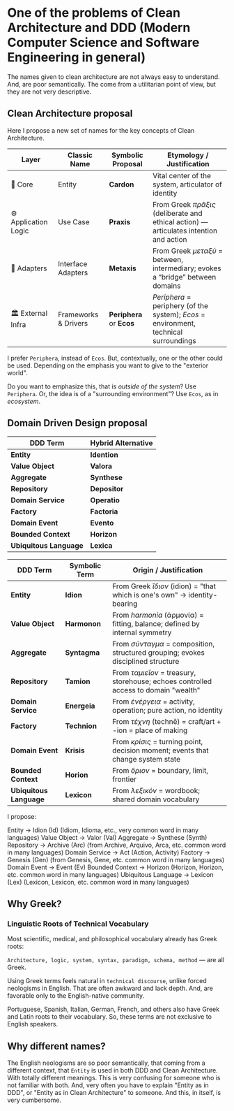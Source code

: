 # One of the problems of Clean Architecture and DDD (Modern Computer Science and Software Engineering in general)

The names given to clean architecture are not always easy to understand. And, are poor semantically. The come from a utilitarian point of view, but they are not very descriptive.

## Clean Architecture proposal 

Here I propose a new set of names for the key concepts of Clean Architecture.

| Layer                | Classic Name         | Symbolic Proposal         | Etymology / Justification                                                              |
| -------------------- | -------------------- | ------------------------- | -------------------------------------------------------------------------------------- |
| 🧠 Core              | Entity               | **Cardon**                | Vital center of the system, articulator of identity                                    |
| ⚙️ Application Logic | Use Case             | **Praxis**                | From Greek *πρᾶξις* (deliberate and ethical action) — articulates intention and action |
| 🔌 Adapters          | Interface Adapters   | **Metaxis**               | From Greek *μεταξύ* = between, intermediary; evokes a “bridge” between domains         |
| 🏛️ External Infra   | Frameworks & Drivers | **Periphera** or **Ecos** | *Periphera* = periphery (of the system); *Ecos* = environment, technical surroundings  |



I prefer `Periphera`, instead of `Ecos`. But, contextually, one or the other could be used. Depending on the emphasis you want to give to the "exterior world".

Do you want to emphasize this, that is *outside of the system*? Use `Periphera`. Or, the idea is of a "surrounding environment"? Use `Ecos`, as in *ecosystem*.


## Domain Driven Design proposal

| DDD Term                | Hybrid Alternative |
| ----------------------- | ------------------ |
| **Entity**              | **Idention**       |
| **Value Object**        | **Valora**         |
| **Aggregate**           | **Synthese**       |
| **Repository**          | **Depositor**      |
| **Domain Service**      | **Operatio**       |
| **Factory**             | **Factoria**       |
| **Domain Event**        | **Evento**         |
| **Bounded Context**     | **Horizon**        |
| **Ubiquitous Language** | **Lexica**         |

| DDD Term                | Symbolic Term | Origin / Justification                                                              |
| ----------------------- | ------------- | ----------------------------------------------------------------------------------- |
| **Entity**              | **Idion**     | From Greek *ἴδιον* (idion) = "that which is one's own" → identity-bearing           |
| **Value Object**        | **Harmonon**  | From *harmonia* (ἁρμονία) = fitting, balance; defined by internal symmetry          |
| **Aggregate**           | **Syntagma**  | From *σύνταγμα* = composition, structured grouping; evokes disciplined structure    |
| **Repository**          | **Tamion**    | From *ταμιεῖον* = treasury, storehouse; echoes controlled access to domain "wealth" |
| **Domain Service**      | **Energeia**  | From *ἐνέργεια* = activity, operation; pure action, no identity                     |
| **Factory**             | **Technion**  | From *τέχνη* (technē) = craft/art + -ion = place of making                          |
| **Domain Event**        | **Krisis**    | From *κρίσις* = turning point, decision moment; events that change system state     |
| **Bounded Context**     | **Horion**    | From *ὅριον* = boundary, limit, frontier                                            |
| **Ubiquitous Language** | **Lexicon**   | From *λεξικόν* = wordbook; shared domain vocabulary                                 |


I propose:

Entity → Idion (Id) (Idiom, Idioma, etc., very common word in many languages) 
Value Object -> Valor (Val)
Aggregate -> Synthese (Synth)
Repository -> Archive (Arc) (from Archive, Arquivo, Arca, etc. common word in many languages)
Domain Service -> Act (Action, Activity) 
Factory -> Genesis (Gen) (from Genesis, Gene, etc. common word in many languages)
Domain Event -> Event (Ev) 
Bounded Context -> Horizon (Horizon, Horizon, etc. common word in many languages)
Ubiquitous Language -> Lexicon (Lex) (Lexicon, Lexicon, etc. common word in many languages)

## Why Greek? 

###  Linguistic Roots of Technical Vocabulary

Most scientific, medical, and philosophical vocabulary already has Greek roots:

`Architecture, logic, system, syntax, paradigm, schema, method` — are all Greek.

Using Greek terms feels natural in `technical discourse`, unlike forced neologisms in English. That are often awkward and lack depth. And, are favorable only to the English-native community.

Portuguese, Spanish, Italian, German, French, and others also have Greek and Latin roots to their vocabulary. So, these terms are not exclusive to English speakers.

## Why different names?

The English neologisms are so poor semantically, that coming from a different context, that `Entity` is used in both DDD and Clean Architecture. With totally different meanings. This is very confusing for someone who is not familiar with both. And, very often you have to explain "Entity as in DDD", or "Entity as in Clean Architecture" to someone. And this, in itself, is very cumbersome.


